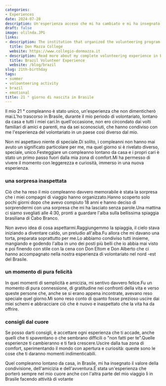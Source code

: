 ```yaml
---
categories:
- Experiences
date: 2024-07-28
description: Un'esperienza acceso che mi ha cambiato e mi ha insegnato molto
draft: false
image: olilnda.JPG
links:
- description: The institution that organized the volunteering program in Brazil
  title: Don Mazza College
  website: https://www.collegio-donmazza.it
- description: Read more about my complete volunteering experience in Brazil
  title: Brazil Volunteer Experience
  website: /blog/brazil
slug: 21th-birthday
tags:
- summer
- volounteering activity
- brazil
- emotional
title: 21 ° giorno di nascita in Brasile
---
```


<!-- hash: e5d49152587c -->
Il mio 21 ° compleanno è stato unico, un'esperienza che non dimenticherò mai.L'ho trascorso in Brasile, durante il mio periodo di volontariato, lontano da casa e tutti i miei cari.In quell'occasione, non ero circondato dai volti familiari di amici e parenti, ma da sei sconosciuti, che hanno condiviso con me l'esperienza del volontariato in un paese così diverso dal mio.



Non mi aspettavo niente di speciale.Di solito, i compleanni non hanno mai avuto un significato particolare per me, ma quel giorno si è rivelato diverso, speciale, unico.Festeggiare un compleanno lontano da casa e i propri cari è stato un primo passo fuori dalla mia zona di comfort.Mi ha permesso di vivere il momento con leggerezza e curiosità, immerso in una nuova esperienza.

### una sorpresa inaspettata



Ciò che ha reso il mio compleanno davvero memorabile è stata la sorpresa che i miei compagni di viaggio hanno organizzato.Hanno scoperto solo pochi giorni dopo che avevo compiuto 18 anni e hanno deciso di sorprendermi con una sorpresa che mi ha lasciato senza parole.Una mattina ci siamo svegliati alle 4:30, pronti a guardare l'alba sulla bellissima spiaggia brasiliana di Cabo Branco.

Non avevo idea di cosa aspettarmi.Raggiungemmo la spiaggia, il cielo stava iniziando a diventare caldo, un preludio all'alba.Fu allora che mi davano una torta, preparata soprattutto per me.Lo abbiamo condiviso tutti insieme, mangiando e godendo l'alba in uno dei posti più belli che io abbia mai visto e poi finendo con stile con la cena con Don Eltom e Don Alberto che ci hanno accompagnato nella nostra esperienza di volontariato nel nord -est del Brasile.



### un momento di pura felicità

In quei momenti di semplicità e amicizia, mi sentivo davvero felice.Fu un momento di pura connessione, di gratitudine nei confronti della vita e verso queste persone che, anche se si erano appena incontrate, avevano reso speciale quel giorno.Mi sono reso conto di quanto fosse prezioso uscire dai miei schemi e abbracciare ciò che è nuovo e inaspettato che la vita ha da offrire.

### consigli dal cuore

Se posso darti consigli, è accettare ogni esperienza che ti accade, anche quelli che ti spaventano o che sembrano difficili o "non fatti per te".Quelle esperienze ti cambieranno e ti farà crescere.Uscire dalla tua zona di comfort, sperimentando il mondo con apertura e curiosità: queste sono le cose che ti daranno momenti indimenticabili.

Quel compleanno lontano da casa, in Brasile, mi ha insegnato il valore della condivisione, dell'amicizia e dell'avventura.È stata un'esperienza che porterò sempre nel mio cuore anche con l'altra parte del mio viaggio lì in Brasile facendo attività di votante

